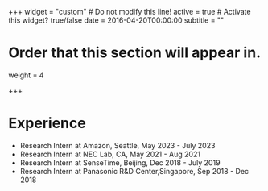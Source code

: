 +++
widget = "custom"  # Do not modify this line!
active = true  # Activate this widget? true/false
date = 2016-04-20T00:00:00
subtitle = ""

# Order that this section will appear in.
weight = 4



+++

# Experience


* Research Intern at Amazon, Seattle, May 2023 - July 2023
* Research Intern at NEC Lab, CA, May 2021 - Aug 2021
* Research Intern at SenseTime, Beijing, Dec 2018 - July 2019
* Research Intern at Panasonic R&D Center,Singapore, Sep 2018 - Dec 2018 
